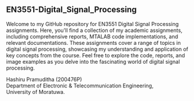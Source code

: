 ## EN3551-Digital_Signal_Processing

Welcome to my GitHub repository for EN3551 Digital Signal Processing assignments. Here, you'll find a collection of my academic assignments, including comprehensive reports, MTALAB code implementations, and relevant documentations. These assignments cover a range of topics in digital signal processing, showcasing my understanding and application of key concepts from the course. Feel free to explore the code, reports, and image examples as you delve into the fascinating world of digital signal processing.

Hashiru Pramuditha (200476P) <br />
Department of Electronic & Telecommunication Engineering, <br />
University of Moratuwa.


